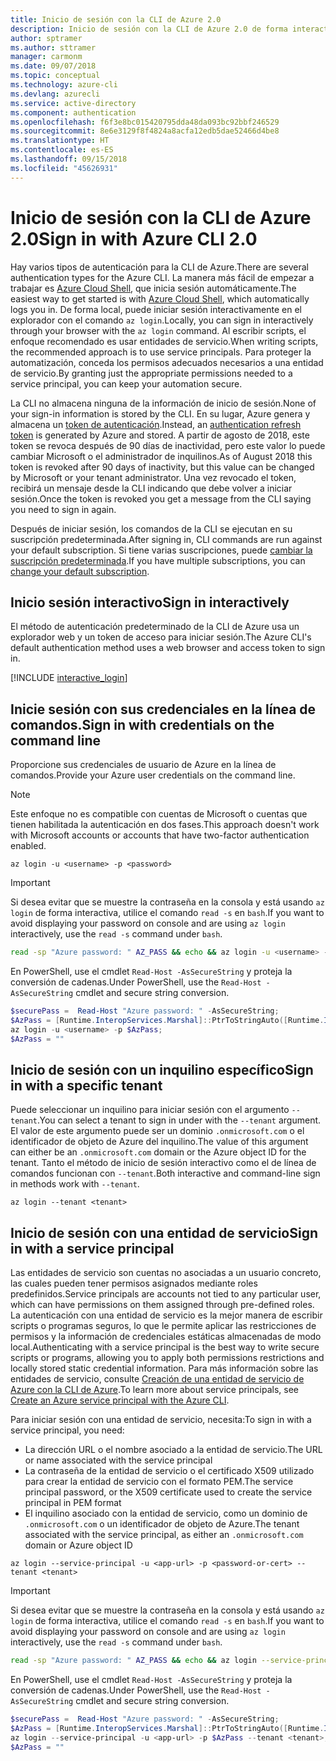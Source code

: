 ```yaml
---
title: Inicio de sesión con la CLI de Azure 2.0
description: Inicio de sesión con la CLI de Azure 2.0 de forma interactiva o con credenciales locales
author: sptramer
ms.author: sttramer
manager: carmonm
ms.date: 09/07/2018
ms.topic: conceptual
ms.technology: azure-cli
ms.devlang: azurecli
ms.service: active-directory
ms.component: authentication
ms.openlocfilehash: f6f3e8bc015420795dda48da093bc92bbf246529
ms.sourcegitcommit: 8e6e3129f8f4824a8acfa12edb5dae52466d4be8
ms.translationtype: HT
ms.contentlocale: es-ES
ms.lasthandoff: 09/15/2018
ms.locfileid: "45626931"
---
```

# <a name="sign-in-with-azure-cli-20"></a><span data-ttu-id="7dcd0-103">Inicio de sesión con la CLI de Azure 2.0</span><span class="sxs-lookup"><span data-stu-id="7dcd0-103">Sign in with Azure CLI 2.0</span></span>

<span data-ttu-id="7dcd0-104">Hay varios tipos de autenticación para la CLI de Azure.</span><span class="sxs-lookup"><span data-stu-id="7dcd0-104">There are several authentication types for the Azure CLI.</span></span> <span data-ttu-id="7dcd0-105">La manera más fácil de empezar a trabajar es [Azure Cloud Shell](/azure/cloud-shell/overview), que inicia sesión automáticamente.</span><span class="sxs-lookup"><span data-stu-id="7dcd0-105">The easiest way to get started is with [Azure Cloud Shell](/azure/cloud-shell/overview), which automatically logs you in.</span></span> <span data-ttu-id="7dcd0-106">De forma local, puede iniciar sesión interactivamente en el explorador con el comando `az login`.</span><span class="sxs-lookup"><span data-stu-id="7dcd0-106">Locally, you can sign in interactively through your browser with the `az login` command.</span></span> <span data-ttu-id="7dcd0-107">Al escribir scripts, el enfoque recomendado es usar entidades de servicio.</span><span class="sxs-lookup"><span data-stu-id="7dcd0-107">When writing scripts, the recommended approach is to use service principals.</span></span> <span data-ttu-id="7dcd0-108">Para proteger la automatización, conceda los permisos adecuados necesarios a una entidad de servicio.</span><span class="sxs-lookup"><span data-stu-id="7dcd0-108">By granting just the appropriate permissions needed to a service principal, you can keep your automation secure.</span></span>

<span data-ttu-id="7dcd0-109">La CLI no almacena ninguna de la información de inicio de sesión.</span><span class="sxs-lookup"><span data-stu-id="7dcd0-109">None of your sign-in information is stored by the CLI.</span></span> <span data-ttu-id="7dcd0-110">En su lugar, Azure genera y almacena un [token de autenticación](https://docs.microsoft.com/en-us/azure/active-directory/develop/v1-id-and-access-tokens#refresh-tokens).</span><span class="sxs-lookup"><span data-stu-id="7dcd0-110">Instead, an [authentication refresh token](https://docs.microsoft.com/en-us/azure/active-directory/develop/v1-id-and-access-tokens#refresh-tokens) is generated by Azure and stored.</span></span> <span data-ttu-id="7dcd0-111">A partir de agosto de 2018, este token se revoca después de 90 días de inactividad, pero este valor lo puede cambiar Microsoft o el administrador de inquilinos.</span><span class="sxs-lookup"><span data-stu-id="7dcd0-111">As of August 2018 this token is revoked after 90 days of inactivity, but this value can be changed by Microsoft or your tenant administrator.</span></span> <span data-ttu-id="7dcd0-112">Una vez revocado el token, recibirá un mensaje desde la CLI indicando que debe volver a iniciar sesión.</span><span class="sxs-lookup"><span data-stu-id="7dcd0-112">Once the token is revoked you get a message from the CLI saying you need to sign in again.</span></span>

<span data-ttu-id="7dcd0-113">Después de iniciar sesión, los comandos de la CLI se ejecutan en su suscripción predeterminada.</span><span class="sxs-lookup"><span data-stu-id="7dcd0-113">After signing in, CLI commands are run against your default subscription.</span></span> <span data-ttu-id="7dcd0-114">Si tiene varias suscripciones, puede [cambiar la suscripción predeterminada](manage-azure-subscriptions-azure-cli.md).</span><span class="sxs-lookup"><span data-stu-id="7dcd0-114">If you have multiple subscriptions, you can [change your default subscription](manage-azure-subscriptions-azure-cli.md).</span></span>

## <a name="sign-in-interactively"></a><span data-ttu-id="7dcd0-115">Inicio sesión interactivo</span><span class="sxs-lookup"><span data-stu-id="7dcd0-115">Sign in interactively</span></span>

<span data-ttu-id="7dcd0-116">El método de autenticación predeterminado de la CLI de Azure usa un explorador web y un token de acceso para iniciar sesión.</span><span class="sxs-lookup"><span data-stu-id="7dcd0-116">The Azure CLI's default authentication method uses a web browser and access token to sign in.</span></span>

[!INCLUDE [interactive_login](includes/interactive-login.md)]

## <a name="sign-in-with-credentials-on-the-command-line"></a><span data-ttu-id="7dcd0-117">Inicie sesión con sus credenciales en la línea de comandos.</span><span class="sxs-lookup"><span data-stu-id="7dcd0-117">Sign in with credentials on the command line</span></span>

<span data-ttu-id="7dcd0-118">Proporcione sus credenciales de usuario de Azure en la línea de comandos.</span><span class="sxs-lookup"><span data-stu-id="7dcd0-118">Provide your Azure user credentials on the command line.</span></span>

> [!Note]
> <span data-ttu-id="7dcd0-119">Este enfoque no es compatible con cuentas de Microsoft o cuentas que tienen habilitada la autenticación en dos fases.</span><span class="sxs-lookup"><span data-stu-id="7dcd0-119">This approach doesn't work with Microsoft accounts or accounts that have two-factor authentication enabled.</span></span>

```azurecli
az login -u <username> -p <password>
```

> [!IMPORTANT]
> <span data-ttu-id="7dcd0-120">Si desea evitar que se muestre la contraseña en la consola y está usando `az login` de forma interactiva, utilice el comando `read -s` en `bash`.</span><span class="sxs-lookup"><span data-stu-id="7dcd0-120">If you want to avoid displaying your password on console and are using `az login` interactively, use the `read -s` command under `bash`.</span></span>
>
> ```bash
> read -sp "Azure password: " AZ_PASS && echo && az login -u <username> -p $AZ_PASS
> ```
>
> <span data-ttu-id="7dcd0-121">En PowerShell, use el cmdlet `Read-Host -AsSecureString` y proteja la conversión de cadenas.</span><span class="sxs-lookup"><span data-stu-id="7dcd0-121">Under PowerShell, use the `Read-Host -AsSecureString` cmdlet and secure string conversion.</span></span>
>
> ```powershell
> $securePass =  Read-Host "Azure password: " -AsSecureString;
> $AzPass = [Runtime.InteropServices.Marshal]::PtrToStringAuto([Runtime.InteropServices.Marshal]::SecureStringToBSTR($securePass));
> az login -u <username> -p $AzPass;
> $AzPass = ""
> ```

## <a name="sign-in-with-a-specific-tenant"></a><span data-ttu-id="7dcd0-122">Inicio de sesión con un inquilino específico</span><span class="sxs-lookup"><span data-stu-id="7dcd0-122">Sign in with a specific tenant</span></span>

<span data-ttu-id="7dcd0-123">Puede seleccionar un inquilino para iniciar sesión con el argumento `--tenant`.</span><span class="sxs-lookup"><span data-stu-id="7dcd0-123">You can select a tenant to sign in under with the `--tenant` argument.</span></span> <span data-ttu-id="7dcd0-124">El valor de este argumento puede ser un dominio `.onmicrosoft.com` o el identificador de objeto de Azure del inquilino.</span><span class="sxs-lookup"><span data-stu-id="7dcd0-124">The value of this argument can either be an `.onmicrosoft.com` domain or the Azure object ID for the tenant.</span></span> <span data-ttu-id="7dcd0-125">Tanto el método de inicio de sesión interactivo como el de línea de comandos funcionan con `--tenant`.</span><span class="sxs-lookup"><span data-stu-id="7dcd0-125">Both interactive and command-line sign in methods work with `--tenant`.</span></span>

```azurecli
az login --tenant <tenant>
```

## <a name="sign-in-with-a-service-principal"></a><span data-ttu-id="7dcd0-126">Inicio de sesión con una entidad de servicio</span><span class="sxs-lookup"><span data-stu-id="7dcd0-126">Sign in with a service principal</span></span>

<span data-ttu-id="7dcd0-127">Las entidades de servicio son cuentas no asociadas a un usuario concreto, las cuales pueden tener permisos asignados mediante roles predefinidos.</span><span class="sxs-lookup"><span data-stu-id="7dcd0-127">Service principals are accounts not tied to any particular user, which can have permissions on them assigned through pre-defined roles.</span></span> <span data-ttu-id="7dcd0-128">La autenticación con una entidad de servicio es la mejor manera de escribir scripts o programas seguros, lo que le permite aplicar las restricciones de permisos y la información de credenciales estáticas almacenadas de modo local.</span><span class="sxs-lookup"><span data-stu-id="7dcd0-128">Authenticating with a service principal is the best way to write secure scripts or programs, allowing you to apply both permissions restrictions and locally stored static credential information.</span></span> <span data-ttu-id="7dcd0-129">Para más información sobre las entidades de servicio, consulte [Creación de una entidad de servicio de Azure con la CLI de Azure](create-an-azure-service-principal-azure-cli.md).</span><span class="sxs-lookup"><span data-stu-id="7dcd0-129">To learn more about service principals, see [Create an Azure service principal with the Azure CLI](create-an-azure-service-principal-azure-cli.md).</span></span>

<span data-ttu-id="7dcd0-130">Para iniciar sesión con una entidad de servicio, necesita:</span><span class="sxs-lookup"><span data-stu-id="7dcd0-130">To sign in with a service principal, you need:</span></span>

* <span data-ttu-id="7dcd0-131">La dirección URL o el nombre asociado a la entidad de servicio.</span><span class="sxs-lookup"><span data-stu-id="7dcd0-131">The URL or name associated with the service principal</span></span>
* <span data-ttu-id="7dcd0-132">La contraseña de la entidad de servicio o el certificado X509 utilizado para crear la entidad de servicio con el formato PEM.</span><span class="sxs-lookup"><span data-stu-id="7dcd0-132">The service principal password, or the X509 certificate used to create the service principal in PEM format</span></span>
* <span data-ttu-id="7dcd0-133">El inquilino asociado con la entidad de servicio, como un dominio de `.onmicrosoft.com` o un identificador de objeto de Azure.</span><span class="sxs-lookup"><span data-stu-id="7dcd0-133">The tenant associated with the service principal, as either an `.onmicrosoft.com` domain or Azure object ID</span></span>

```azurecli
az login --service-principal -u <app-url> -p <password-or-cert> --tenant <tenant>
```

> [!IMPORTANT]
> <span data-ttu-id="7dcd0-134">Si desea evitar que se muestre la contraseña en la consola y está usando `az login` de forma interactiva, utilice el comando `read -s` en `bash`.</span><span class="sxs-lookup"><span data-stu-id="7dcd0-134">If you want to avoid displaying your password on console and are using `az login` interactively, use the `read -s` command under `bash`.</span></span>
>
> ```bash
> read -sp "Azure password: " AZ_PASS && echo && az login --service-principal -u <app-url> -p $AZ_PASS --tenant <tenant>
> ```
>
> <span data-ttu-id="7dcd0-135">En PowerShell, use el cmdlet `Read-Host -AsSecureString` y proteja la conversión de cadenas.</span><span class="sxs-lookup"><span data-stu-id="7dcd0-135">Under PowerShell, use the `Read-Host -AsSecureString` cmdlet and secure string conversion.</span></span>
>
> ```powershell
> $securePass =  Read-Host "Azure password: " -AsSecureString;
> $AzPass = [Runtime.InteropServices.Marshal]::PtrToStringAuto([Runtime.InteropServices.Marshal]::SecureStringToBSTR($securePass));
> az login --service-principal -u <app-url> -p $AzPass --tenant <tenant>;
> $AzPass = ""
> ```
